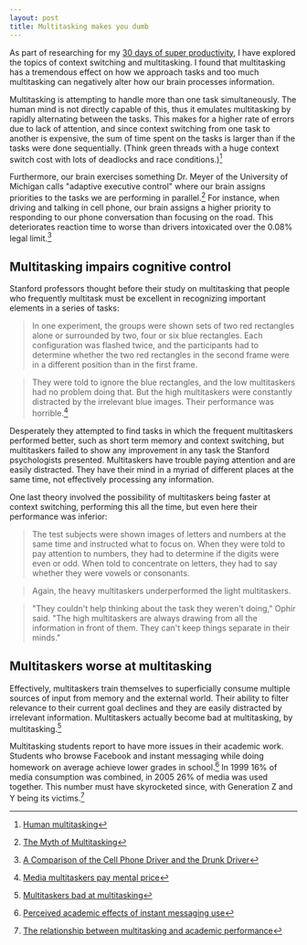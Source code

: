 ```yaml
---
layout: post
title: Multitasking makes you dumb
---
```


<div class="intro">
  As part of researching for my <a
  href="http://sirupsen.com/30-days-of-super-productivity/">30 days of super productivity</a>, I have explored
  the topics of context switching and multitasking. I found that multitasking has
  a tremendous effect on how we approach tasks and too much multitasking can
  negatively alter how our brain processes information.
</div>

Multitasking is attempting to handle more than one task simultaneously. The human
mind is not directly capable of this, thus it emulates multitasking by
rapidly alternating between the tasks. This makes for a higher rate of errors
due to lack of attention, and since context switching from one task to another
is expensive, the sum of time spent on the tasks is larger than if the tasks
were done sequentially. (Think green threads with a huge context switch cost
with lots of deadlocks and race conditions.)[^4]

Furthermore, our brain exercises something Dr. Meyer of the University of
Michigan calls "adaptive executive control" where our brain assigns priorities
to the tasks we are performing in parallel.[^3] For instance, when driving and
talking in cell phone, our brain assigns a higher priority to responding to our
phone conversation than focusing on the road. This deteriorates reaction time to
worse than drivers intoxicated over the 0.08% legal limit.[^5]

## Multitasking impairs cognitive control

Stanford professors thought before their study on multitasking that people who
frequently multitask must be excellent in recognizing important elements in a
series of tasks:

> In one experiment, the groups were shown sets of two red rectangles alone or
> surrounded by two, four or six blue rectangles. Each configuration was flashed
> twice, and the participants had to determine whether the two red rectangles in
> the second frame were in a different position than in the first frame.

> They were told to ignore the blue rectangles, and the low multitaskers had no
> problem doing that. But the high multitaskers were constantly distracted by the
> irrelevant blue images. Their performance was horrible.[^1]

Desperately they attempted to find tasks in which the frequent multitaskers
performed better, such as short term memory and context switching, but
multitaskers failed to show any improvement in any task the Stanford
psychologists presented. Multitaskers have trouble paying attention and are easily
distracted. They have their mind in a myriad of different places at the same
time, not effectively processing any information.

One last theory involved the possibility of multitaskers being faster at context
switching, performing this all the time, but even here their performance was
inferior:

> The test subjects were shown images of letters and numbers at the same time and
> instructed what to focus on. When they were told to pay attention to numbers,
> they had to determine if the digits were even or odd. When told to concentrate
> on letters, they had to say whether they were vowels or consonants.

> Again, the heavy multitaskers underperformed the light multitaskers.

> "They couldn't help thinking about the task they weren't doing," Ophir said.
> "The high multitaskers are always drawing from all the information in front of
> them. They can't keep things separate in their minds."

## Multitaskers worse at multitasking

Effectively, multitaskers train themselves to superficially consume multiple
sources of input from memory and the external world. Their ability to filter
relevance to their current goal declines and they are easily distracted by irrelevant
information. Multitaskers actually become bad at multitasking, by multitasking.[^2]

Multitasking students report to have more issues in their academic work.
Students who browse Facebook and instant messaging while doing homework on
average achieve lower grades in school.[^6] In 1999 16% of media consumption was
combined, in 2005 26% of media was used together. This number must have
skyrocketed since, with Generation Z and Y being its victims.[^7]

[^1]: [Media multitaskers pay mental price](http://news.stanford.edu/news/2009/august24/multitask-research-study-082409.html)
[^2]: [Multitaskers bad at multitasking](http://news.bbc.co.uk/2/hi/technology/8219212.stm)
[^3]: [The Myth of Multitasking](http://www.thenewatlantis.com/docLib/20080605_TNA20Rosen.pdf)
[^4]: [Human multitasking](http://en.wikipedia.org/wiki/Human_multitasking)
[^5]: [A Comparison of the Cell Phone Driver and the Drunk Driver](http://www.distraction.gov/download/research-pdf/Comparison-of-CellPhone-Driver-Drunk-Driver.pdf)
[^6]: [Perceived academic effects of instant messaging use](http://blog.reyjunco.com/pdf/JuncoCottenMultitaskingCAE2010.pdf)
[^7]: [The relationship between multitasking and academic performance](http://blog.reyjunco.com/wp-content/uploads/2010/03/JuncoCottenMultitaskingFBTextCAE2012.pdf)

